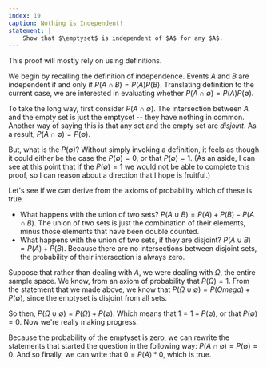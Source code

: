 ```yaml
---
index: 19
caption: Nothing is Independent!
statement: |
    Show that $\emptyset$ is independent of $A$ for any $A$.
---
```

This proof will mostly rely on using definitions.  

We begin by recalling the definition of independence. Events $A$ and $B$ are independent if and only if $P(A\cap B) = P(A)P(B)$. Translating definition to the current case, we are interested in evaluating whether $P(A \cap \emptyset) = P(A)P(\emptyset)$. 

To take the long way, first consider $P(A \cap \emptyset)$. The intersection between $A$ and the empty set is just the emptyset -- they have nothing in common. Another way of saying this is that any set and the empty set are *disjoint*.  As a result, $P(A \cap \emptyset) = P(\emptyset)$. 

But, what is the $P(\emptyset)$? Without simply invoking a definition, it feels as though it could either be the case the $P(\emptyset) = 0$, or that $P(\emptyset) = 1$. (As an aside, I can see at this point that if the $P(\emptyset) = 1$ we would not be able to complete this proof, so I can reason about a direction that I hope is fruitful.) 

Let's see if we can derive from the axioms of probability which of these is true. 

* What happens with the union of two sets? $P(A \cup B) = P(A) + P(B) - P(A\cap B)$. The union of two sets is just the combination of their elements, minus those elements that have been double counted.  
* What happens with the union of two sets, if they are disjoint? $P(A \cup B) = P(A) + P(B)$. Because there are no intersections between disjoint sets, the probability of their intersection is always zero. 

Suppose that rather than dealing with $A$, we were dealing with $\Omega$, the entire sample space. We know, from an axiom of probability that $P(\Omega) = 1$. From the statement that we made above, we know that $P(\Omega \cup \emptyset) = P(Omega) + P(\emptyset)$, since the emptyset is disjoint from all sets.  

So then, $P(\Omega \cup \emptyset) = P(\Omega) + P(\emptyset)$. Which means that $1 = 1  + P(\emptyset)$, or that $P(\emptyset) = 0$. Now we're really making progress. 

Because the probability of the emptyset is zero, we can rewrite the statements that started the question in the following way: $P(A \cap \emptyset) = P(\emptyset) = 0$. And so finally, we can write that $0 = P(A) * 0$, which is true. 
